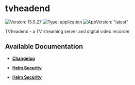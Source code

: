 # tvheadend

![Version: 15.0.27](https://img.shields.io/badge/Version-15.0.27-informational?style=flat-square) ![Type: application](https://img.shields.io/badge/Type-application-informational?style=flat-square) ![AppVersion: "latest"](https://img.shields.io/badge/AppVersion-"latest"-informational?style=flat-square)

TVheadend - a TV streaming server and digital video recorder

## Available Documentation

- [**Changelog**](CHANGELOG)

- [**Helm Security**](container-security)

- [**Helm Security**](helm-security)

